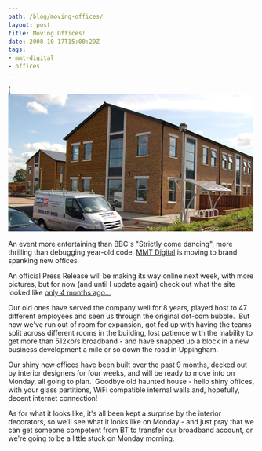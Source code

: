 ```yaml
---
path: /blog/moving-offices/
layout: post
title: Moving Offices!
date: 2008-10-17T15:00:29Z
tags:
- mmt-digital
- offices
---
```


[![](movingoffices1.jpg)

An event more entertaining than BBC's "Strictly come dancing", more thrilling than debugging year-old code, [MMT Digital](http://www.mmtdigital.co.uk) is moving to brand spanking new offices.

An official Press Release will be making its way online next week, with more pictures, but for now (and until I update again) check out what the site looked like [only 4 months ago...](http://www.mmtdigital.co.uk/RVE629007bff1284be79f1b3c1b3d0ef9ea,,.aspx)

Our old ones have served the company well for 8 years, played host to 47 different employees and seen us through the original dot-com bubble.  But now we've run out of room for expansion, got fed up with having the teams split across different rooms in the building, lost patience with the inability to get more than 512kb/s broadband - and have snapped up a block in a new business development a mile or so down the road in Uppingham.

Our shiny new offices have been built over the past 9 months, decked out by interior designers for four weeks, and will be ready to move into on Monday, all going to plan.  Goodbye old haunted house - hello shiny offices, with your glass partitions, WiFi compatible internal walls and, hopefully, decent internet connection!

As for what it looks like, it's all been kept a surprise by the interior decorators, so we'll see what it looks like on Monday - and just pray that we can get someone competent from BT to transfer our broadband account, or we're going to be a little stuck on Monday morning.